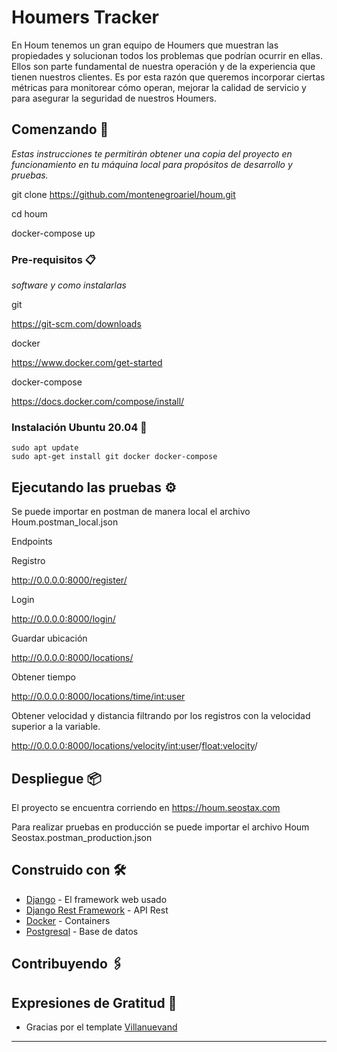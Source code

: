 # Houmers Tracker

En Houm tenemos un gran equipo de Houmers que muestran las propiedades y solucionan todos los problemas que podrían ocurrir en ellas. Ellos son parte fundamental de nuestra operación y de la experiencia que tienen nuestros clientes. Es por esta razón que queremos incorporar ciertas métricas para monitorear cómo operan, mejorar la calidad de servicio y para asegurar la seguridad de nuestros Houmers.

## Comenzando 🚀

_Estas instrucciones te permitirán obtener una copia del proyecto en funcionamiento en tu máquina local para propósitos de desarrollo y pruebas._

git clone https://github.com/montenegroariel/houm.git

cd houm

docker-compose up

### Pre-requisitos 📋

_software y como instalarlas_

git

https://git-scm.com/downloads

docker

https://www.docker.com/get-started

docker-compose

https://docs.docker.com/compose/install/


### Instalación Ubuntu 20.04 🔧

```
sudo apt update
sudo apt-get install git docker docker-compose
```

## Ejecutando las pruebas ⚙️

Se puede importar en postman de manera local el archivo 
Houm.postman_local.json

Endpoints

Registro

http://0.0.0.0:8000/register/

Login

http://0.0.0.0:8000/login/

Guardar ubicación

http://0.0.0.0:8000/locations/

Obtener tiempo

http://0.0.0.0:8000/locations/time/<int:user>

Obtener velocidad y distancia filtrando por los registros con la velocidad superior a la variable.

http://0.0.0.0:8000/locations/velocity/<int:user>/<float:velocity>/



## Despliegue 📦

El proyecto se encuentra corriendo en https://houm.seostax.com

Para realizar pruebas en producción se puede importar el archivo 
Houm Seostax.postman_production.json

## Construido con 🛠️


* [Django](https://www.djangoproject.com/) - El framework web usado
* [Django Rest Framework](https://www.django-rest-framework.org/) - API Rest
* [Docker](https://www.docker.com/) - Containers
* [Postgresql](https://www.postgresql.org/) - Base de datos

## Contribuyendo 🖇️


## Expresiones de Gratitud 🎁

* Gracias por el template [Villanuevand](https://github.com/Villanuevand)
---

